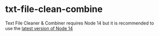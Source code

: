 # txt-file-clean-combine
Text File Cleaner & Combiner requires Node 14 but it is recommended to use the [latest version of Node 14](https://nodejs.org/dist/v14.17.6/node-v14.17.6-x64.msi)